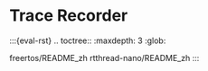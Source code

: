# Trace Recorder

:::{eval-rst}
.. toctree::
   :maxdepth: 3
   :glob:

   freertos/README_zh
   rtthread-nano/README_zh
:::

